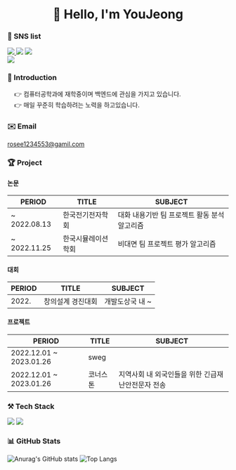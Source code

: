 <div align=center><h1>
👋 Hello, I'm YouJeong  
  
</h1></div>
  
### 💙 SNS list
<a href="https://hu-studyrecord.tistory.com/" target="_blank"><img src="https://img.shields.io/badge/Tistory-84A8AD?style=flat-square&logo=Tistory&logoColor=white"/> </a><a href="https://jeong-sys.github.io/" target="_blank"><img src="https://img.shields.io/badge/GitHub-181717?style=flat-square&logo=GitHub&logoColor=white"/></a> </a><a href="https://blog.naver.com/rosee12345/" target="_blank"><img src="https://img.shields.io/badge/Blog-03C75A?style=flat-square&logo=Naver&logoColor=white"/></a>  
</a><a href="https://www.instagram.com/h_yyuj/" target="_blank"><img src="https://img.shields.io/badge/Instagram-E4405F?style=flat-square&logo=Instagram&logoColor=white"/></a> 

### 🪪 Introduction
&nbsp;&nbsp;&nbsp;&nbsp;👉 컴퓨터공학과에 재학중이며 백엔드에 관심을 가지고 있습니다.  
&nbsp;&nbsp;&nbsp;&nbsp;👉 매일 꾸준히 학습하려는 노력을 하고있습니다.

### ✉️ Email
  rosee1234553@gamil.com
  
### 🏆 Project
#### 논문
|PERIOD|TITLE|SUBJECT|
|---|---|---|
|~ 2022.08.13|한국전기전자학회|대화 내용기반 팀 프로젝트 활동 분석 알고리즘|
|~ 2022.11.25|한국시뮬레이션학회|비대면 팀 프로젝트 평가 알고리즘|

#### 대회
|PERIOD|TITLE|SUBJECT|
|---|---|---|
|2022.|창의설계 경진대회|개발도상국 내 ~|

#### 프로젝트
|PERIOD|TITLE|SUBJECT|
|---|---|---|
|2022.12.01 ~ 2023.01.26|sweg||
|2022.12.01 ~ 2023.01.26|코너스톤|지역사회 내 외국인들을 위한 긴급재난안전문자 전송|


### ⚒️ Tech Stack
<img src="https://img.shields.io/badge/Python-3776AB?style=flat-square&logo=Python&logoColor=white"/></a> <img src="https://img.shields.io/badge/C-A8B9CC?style=flat-square&logo=C&logoColor=white"/></a> 

### 📊 GitHub Stats
![Anurag's GitHub stats](https://github-readme-stats.vercel.app/api?username=jeong-sys&show_icons=true&theme=tokyonight)
![Top Langs](https://github-readme-stats.vercel.app/api/top-langs/?username=jeong-sys&layout=compact&theme=tokyonight)

</div>
